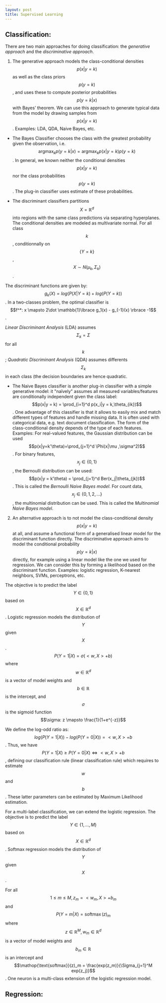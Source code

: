 ```yaml
---
layout: post
title: Supervised Learning
---
```


## Classification:

There are two main approaches for doing classification: the *generative approach* and the *discriminative approach*.

1. The generative approach models the class-conditional densities $$p(x|y = k)$$ as well as the class priors $$p(y = k)$$, and uses these to compute posterior probabilities $$p(y = k|x)$$ with Bayes’ theorem. We can use this approach to generate typical data from the model by drawing samples from $$p(x|y = k)$$.
Examples: LDA, QDA, Naive Bayes, etc.

* The Bayes Classifier chooses the class with the greatest probability given the observation, i.e. $$\operatorname{argmax}_k p(y = k|x) = \mathop{\text{argmax}}_k p(x|y = k)p(y = k)$$.
In general, we known neither the conditional densities $$p(x|y = k)$$ nor the class probabilities $$p(y = k)$$. The plug-in classifier uses estimate of these probabilities.

* The discriminant classifiers partitions $$X = \mathbb{R}^d$$ into regions with the same class predictions via separating hyperplanes. The conditional densities are modeled as multivariate normal. For all class $$k$$, conditionnally on $$\lbrace Y = k \rbrace$$,
$$X \sim N(\mu_k,\Sigma_k)$$.

The discriminant functions are given by: $$g_k(X) = log(P(X|Y=k) + log(P(Y=k))$$.
In a two-classes problem, the optimal classifier is $$f^*: x \mapsto 2\dot \mathbb{1}\lbrace g_1(x) - g_{-1}(x) \rbrace -1$$.

*Linear Discriminant Analysis* (LDA) assumes $$\Sigma_k = \Sigma$$ for all $$k$$; *Quadratic Discriminant Analysis* (QDA) assumes differents $$\Sigma_k$$ in each class (the decision boundaries are hence quadratic.

* The Naive Bayes classifier is another plug-in classifier with a simple generative model: it "naïvely" assumes all measured variables/features are conditionally independent given the class label:
$$p(x|y = k) = \prod_{i=1}^d p(x_i|y = k,\theta_{ik})$$. One advantage of this classifier is that it allows to easily mix and match different types of features and handle missing data. It is often used with categorical data, e.g. text document classification. The form of the class-conditional density depends of the type of each features.
Examples:
For real-valued features, the Gaussian distribution can be used $$p(x|y=k'\theta)=\prod_{j=1}^d \Phi(x|\mu ,\sigma^2)$$.
For binary features, $$x_j \in  \lbrace 0, 1 \rbrace$$, the Bernoulli distribution can be used: $$p(x|y = k′\theta) = \prod_{j=1}^d Ber(x_j|\theta_{jk})$$. This is called the *Bernoulli Naive Bayes model*.
For count data, $$x_j \in \lbrace 0, 1, 2, ... \rbrace$$, the multinomial distribution can be used. This is called the *Multinomial Naive Bayes model*.

2. An alternative approach is to not model the class-conditional density $$p(x|y = k)$$ at all, and assume a functional form of a generalised linear model for the discriminant function directly. The discriminative approach aims to model the conditional probability $$p(y = k|x)$$ directly, for example using a linear model like the one we used for regression. We can consider this by forming a likelihood based on the discriminant function.
Examples: logistic regression, K-nearest neighbors, SVMs, perceptrons, etc. 

The objective is to predict the label $$Y\in \lbrace 0, 1 \rbrace$$ based on $$X \in \mathbb{R}^d$$. Logistic regression models the distribution of $$Y$$ given $$X$$.
$$P(Y=1|X) = \sigma(<w,X>+b)$$ where $$w \in \mathbb{R}^d$$ is a vector of model weights and $$b \in \mathbb{R}$$ is the intercept, and $$\sigma$$ is the sigmoid function $$\sigma: z \mapsto \frac{1}{1+e^{-z}}$$

We define the log-odd ratio as: $$log(P(Y=1|X)) - log(P(Y=0|X)) = <w, X> +b$$. Thus, we have $$P(Y=1|X) \geq P(Y=0|X) \iff <w,X> +b$$, defining our classification rule (linear classification rule) which requires to estimate $$w$$ and $$b$$.
These latter parameters can be estimated by Maximum Likelihood estimation.

For a multi-label classification, we can extend the logistic regression. The objective is to predict the label $$Y \in \lbrace 1, ..., M \rbrace$$ based on $$X \in \mathbb{R}^d$$. Softmax regression models the distribution of $$Y$$ given $$X$$.

For all $$1 \leq m \leq M, z_m = <w_m,X> + b_m$$ and $$P(Y=m|X)=\operatorname{softmax}(z)_m$$ where $$z\in \mathbb{R}^M, w_m\in \mathbb{R}^d$$ is a vector of model weights and $$b_m \in \mathbb{R}$$ is an intercept and $$\mathop{\text{softmax}}(z)_m = \frac{exp(z_m)}{\Sigma_{j=1}^M exp(z_j)}$$. One neuron is a multi-class extension of the logistic regression model.

## Regression:



